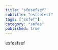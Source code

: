 ```yaml
---
title: "sfesefsef"
subtitle: "esfsefesf"
tags: ["ssfef"]
category: "sefes"
published: true
---
```


esfesfsef

